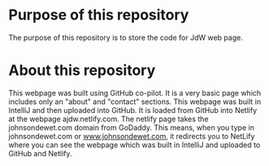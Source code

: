 # Purpose of this repository
The purpose of this repository is to store the code for JdW web page. 

# About this repository 
This webpage was built using GitHub co-pilot. 
It is a very basic page which includes only an "about" and "contact" sections. 
This webpage was built in IntelliJ and then uploaded into GitHub. 
It is loaded from GitHub into Netlify at the webpage ajdw.netlify.com.
The netlify page takes the johnsondewet.com domain from GoDaddy. 
This means, when you type in johnsondewet.com or www.johnsondewet.com, it redirects you to NetLify where you can see the webpage which was built in IntelliJ and uploaded to GitHub and Netlify.
